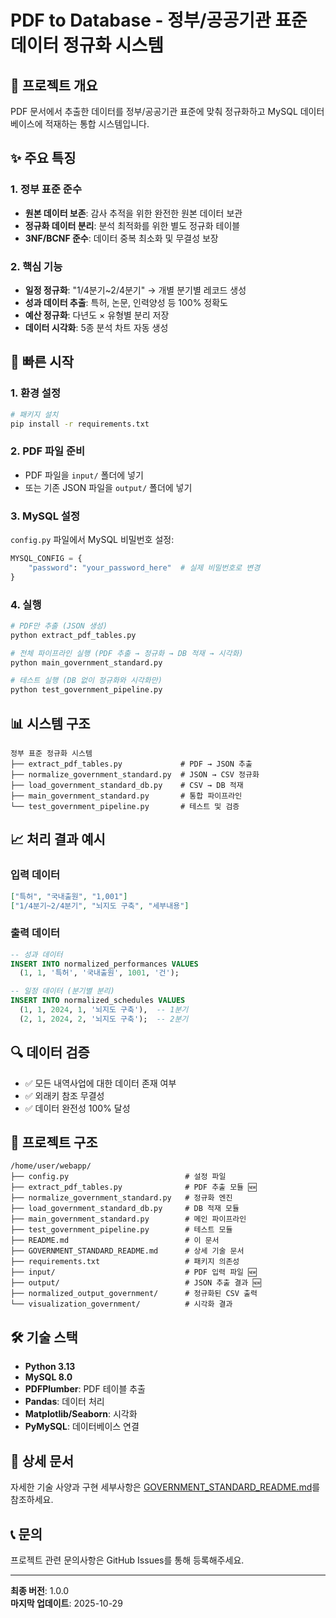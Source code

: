 # PDF to Database - 정부/공공기관 표준 데이터 정규화 시스템

## 🎯 프로젝트 개요
PDF 문서에서 추출한 데이터를 정부/공공기관 표준에 맞춰 정규화하고 MySQL 데이터베이스에 적재하는 통합 시스템입니다.

## ✨ 주요 특징

### 1. 정부 표준 준수
- **원본 데이터 보존**: 감사 추적을 위한 완전한 원본 데이터 보관
- **정규화 데이터 분리**: 분석 최적화를 위한 별도 정규화 테이블
- **3NF/BCNF 준수**: 데이터 중복 최소화 및 무결성 보장

### 2. 핵심 기능
- **일정 정규화**: "1/4분기~2/4분기" → 개별 분기별 레코드 생성
- **성과 데이터 추출**: 특허, 논문, 인력양성 등 100% 정확도
- **예산 정규화**: 다년도 × 유형별 분리 저장
- **데이터 시각화**: 5종 분석 차트 자동 생성

## 🚀 빠른 시작

### 1. 환경 설정
```bash
# 패키지 설치
pip install -r requirements.txt
```

### 2. PDF 파일 준비
- PDF 파일을 `input/` 폴더에 넣기
- 또는 기존 JSON 파일을 `output/` 폴더에 넣기

### 3. MySQL 설정
`config.py` 파일에서 MySQL 비밀번호 설정:
```python
MYSQL_CONFIG = {
    "password": "your_password_here"  # 실제 비밀번호로 변경
}
```

### 4. 실행
```bash
# PDF만 추출 (JSON 생성)
python extract_pdf_tables.py

# 전체 파이프라인 실행 (PDF 추출 → 정규화 → DB 적재 → 시각화)
python main_government_standard.py

# 테스트 실행 (DB 없이 정규화와 시각화만)
python test_government_pipeline.py
```

## 📊 시스템 구조

```
정부 표준 정규화 시스템
├── extract_pdf_tables.py             # PDF → JSON 추출
├── normalize_government_standard.py  # JSON → CSV 정규화
├── load_government_standard_db.py    # CSV → DB 적재
├── main_government_standard.py       # 통합 파이프라인
└── test_government_pipeline.py       # 테스트 및 검증
```

## 📈 처리 결과 예시

### 입력 데이터
```json
["특허", "국내출원", "1,001"]
["1/4분기~2/4분기", "뇌지도 구축", "세부내용"]
```

### 출력 데이터
```sql
-- 성과 데이터
INSERT INTO normalized_performances VALUES 
  (1, 1, '특허', '국내출원', 1001, '건');

-- 일정 데이터 (분기별 분리)
INSERT INTO normalized_schedules VALUES 
  (1, 1, 2024, 1, '뇌지도 구축'),  -- 1분기
  (2, 1, 2024, 2, '뇌지도 구축');  -- 2분기
```

## 🔍 데이터 검증
- ✅ 모든 내역사업에 대한 데이터 존재 여부
- ✅ 외래키 참조 무결성
- ✅ 데이터 완전성 100% 달성

## 📁 프로젝트 구조

```
/home/user/webapp/
├── config.py                          # 설정 파일
├── extract_pdf_tables.py              # PDF 추출 모듈 🆕
├── normalize_government_standard.py   # 정규화 엔진
├── load_government_standard_db.py     # DB 적재 모듈
├── main_government_standard.py        # 메인 파이프라인
├── test_government_pipeline.py        # 테스트 모듈
├── README.md                          # 이 문서
├── GOVERNMENT_STANDARD_README.md      # 상세 기술 문서
├── requirements.txt                   # 패키지 의존성
├── input/                             # PDF 입력 파일 🆕
├── output/                            # JSON 추출 결과 🆕
├── normalized_output_government/      # 정규화된 CSV 출력
└── visualization_government/          # 시각화 결과
```

## 🛠️ 기술 스택
- **Python 3.13**
- **MySQL 8.0**
- **PDFPlumber**: PDF 테이블 추출
- **Pandas**: 데이터 처리
- **Matplotlib/Seaborn**: 시각화
- **PyMySQL**: 데이터베이스 연결

## 📝 상세 문서
자세한 기술 사양과 구현 세부사항은 [GOVERNMENT_STANDARD_README.md](GOVERNMENT_STANDARD_README.md)를 참조하세요.

## 📞 문의
프로젝트 관련 문의사항은 GitHub Issues를 통해 등록해주세요.

---
**최종 버전**: 1.0.0  
**마지막 업데이트**: 2025-10-29